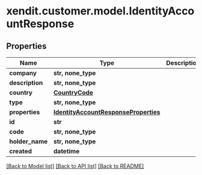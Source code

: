 # xendit.customer.model.IdentityAccountResponse


## Properties
| Name | Type | Description | Notes |
| ------------ | ------------- | ------------- | ------------- |
| **company** | **str, none_type** |  |  |
| **description** | **str, none_type** |  |  |
| **country** | [**CountryCode**](CountryCode.md) |  |  |
| **type** | **str, none_type** |  |  |
| **properties** | [**IdentityAccountResponseProperties**](IdentityAccountResponseProperties.md) |  |  |
| **id** | **str** |  | [optional]  |
| **code** | **str, none_type** |  | [optional]  |
| **holder_name** | **str, none_type** |  | [optional]  |
| **created** | **datetime** |  | [optional]  |


[[Back to Model list]](../README.md#documentation-for-models) [[Back to API list]](../README.md#documentation-for-api-endpoints) [[Back to README]](../README.md)


